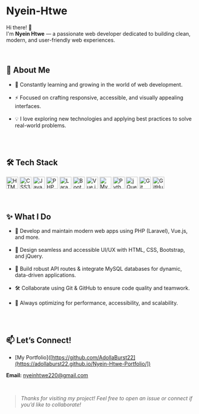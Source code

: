 # Nyein-Htwe

Hi there! 👋  
I'm **Nyein Htwe** — a passionate web developer dedicated to building clean, modern, and user-friendly web experiences.

&nbsp;

## 🚀 About Me

- 🌱 Constantly learning and growing in the world of web development.  
&nbsp;
- ⚡ Focused on crafting responsive, accessible, and visually appealing interfaces.  
&nbsp;
- 💡 I love exploring new technologies and applying best practices to solve real-world problems.  
&nbsp;

&nbsp;

## 🛠️ Tech Stack

<p>
  <img src="https://cdn.jsdelivr.net/gh/devicons/devicon/icons/html5/html5-original.svg" alt="HTML5" width="32"/>
  <img src="https://cdn.jsdelivr.net/gh/devicons/devicon/icons/css3/css3-original.svg" alt="CSS3" width="32"/>
  <img src="https://cdn.jsdelivr.net/gh/devicons/devicon/icons/javascript/javascript-original.svg" alt="JavaScript" width="32"/>
  <img src="https://cdn.jsdelivr.net/gh/devicons/devicon/icons/php/php-original.svg" alt="PHP" width="32"/>
<img src="https://cdn.jsdelivr.net/gh/devicons/devicon/icons/laravel/laravel-original.svg" alt="Laravel" width="32"/>  <img src="https://cdn.jsdelivr.net/gh/devicons/devicon/icons/bootstrap/bootstrap-original.svg" alt="Bootstrap" width="32"/>
  <img src="https://cdn.jsdelivr.net/gh/devicons/devicon/icons/vuejs/vuejs-original.svg" alt="Vue.js" width="32"/>
  <img src="https://cdn.jsdelivr.net/gh/devicons/devicon/icons/mysql/mysql-original.svg" alt="MySQL" width="32"/>
  <img src="https://cdn.jsdelivr.net/gh/devicons/devicon/icons/python/python-original.svg" alt="Python" width="32"/>
  <img src="https://cdn.jsdelivr.net/gh/devicons/devicon/icons/jquery/jquery-original.svg" alt="jQuery" width="32"/>
  <img src="https://cdn.jsdelivr.net/gh/devicons/devicon/icons/git/git-original.svg" alt="Git" width="32"/>
  <img src="https://cdn.jsdelivr.net/gh/devicons/devicon/icons/github/github-original.svg" alt="GitHub" width="32"/>
</p>

&nbsp;

## ✨ What I Do

- 🔧 Develop and maintain modern web apps using PHP (Laravel), Vue.js, and more.  
&nbsp;
- 🎨 Design seamless and accessible UI/UX with HTML, CSS, Bootstrap, and jQuery.  
&nbsp;
- 💾 Build robust API routes & integrate MySQL databases for dynamic, data-driven applications.  
&nbsp;
- 🛠️ Collaborate using Git & GitHub to ensure code quality and teamwork.  
&nbsp;
- 🚀 Always optimizing for performance, accessibility, and scalability.  
&nbsp;

&nbsp;

## 📫 Let’s Connect!

- [My Portfolio]([https://github.com/AdollaBurst22](https://adollaburst22.github.io/Nyein-Htwe-Portfolio/])  

**Email:** nyeinhtwe220@gmail.com

&nbsp;

> *Thanks for visiting my project! Feel free to open an issue or connect if you’d like to collaborate!*
